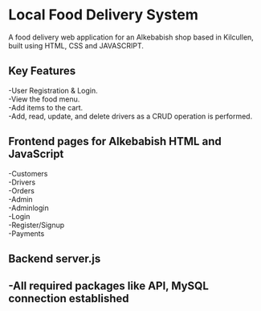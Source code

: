 #  Local Food Delivery System 
A food delivery web application for an Alkebabish shop based in Kilcullen, built using HTML, CSS and JAVASCRIPT.
## Key Features
-User Registration & Login.  
-View the food menu.  
-Add items to the cart.  
-Add, read, update, and delete drivers as a CRUD operation is performed.  
## Frontend pages for Alkebabish HTML and JavaScript
-Customers  
-Drivers  
-Orders  
-Admin  
-Adminlogin  
-Login  
-Register/Signup  
-Payments
## Backend server.js  
-All required packages like API, MySQL connection  established
-



